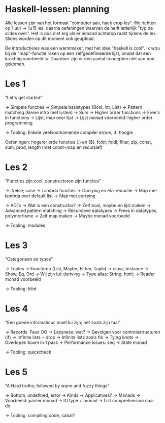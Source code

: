 Haskell-lessen: planning
========================

Alle lessen zijn van het formaat "computer aan, hack erop los". We richten op 1 uur  -> 1u15 les; daarna oefeningen waarvan de helft letterlijk "typ de slides over". Het is dus niet erg als er iemand achterop raakt tijdens de les.
Slides worden op dit moment ook geupload.

De introductieles was een warmmaker, met het idee "haskell is cool". Ik wou bij de "map"-functie raken op een zelfgedefinieerde lijst, omdat dat een krachtig voorbeeld is. Daardoor zijn er een aantal concepten niet aan bod gekomen.

# Les 1
"Let's get started"

-> Simpele functies
-> Simpele basistypes (Bool, Int, List)
-> Pattern matching (kleine intro met lijsten)
-> Sum
-> Higher order functions
-> Free's in functions
-> Lijst, map over lijst
-> Lijst monad voorbeeld: higher order programming

-> Tooling: Enkele veelvoorkomende compiler errors, :t, hoogle

Oefeningen: hogerer orde functies (.) en ($), foldr, foldl, filter, zip, const, sum, prod, length (met const+map en recursief)

# Les 2
"Functies zijn cool, constructoren zijn functies"

-> if/else; case
-> Lambda functies
-> Currying en eta-reductie
-> Map met lambda over default list
-> Map met currying

-> ADTs
-> Wat is een constructor?
-> Zelf bool, maybe en lijst maken
-> Advanced pattern matching
-> Recursieve datatypes
-> Frees in datatypes, polymorfisme
-> Zelf map maken
-> Maybe monad voorbeeld

-> Tooling: modules

# Les 3
"Categorieën en types"

-> Tuples
-> Functoren (List, Maybe, Either, Tuple)
-> class; instance
-> Show, Eq, Ord
-> Wij zijn lui: deriving
-> Type alias: String; html;
-> Reader monad voorbeeld

-> Tooling: hlint

# Les 4
"Een goede informaticus moet lui zijn; net zoals zijn taal"

-> Records: Faux OO
-> Lazyness: wat?
-> Gevolgen voor controlestructuren (if)
-> Infinite lists + drop
-> Infinite lists zoals fib
-> Tying knots
-> Overlopen boom in 1 pass
-> Performance issues: seq
-> State monad

-> Tooling: quickcheck

# Les 5
"A Hard truths; followed by warm and fuzzy things"

-> Bottom, undefined, error
-> Kinds
-> Applicatives?
-> Monads
-> Voorbeeld: parser monad
-> IO type + monad
-> List comprehension naar do

-> Tooling: compiling  code, cabal?
